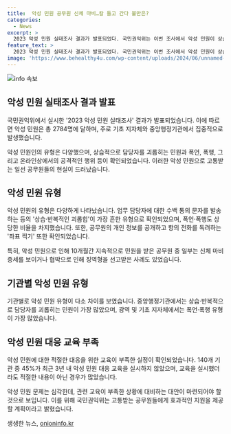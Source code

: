 ```yaml
---
title:  악성 민원 공무원 신체 마비…칼 들고 간다 불만은?
categories:
  - News
excerpt: >
  2023 악성 민원 실태조사 결과가 발표되었다. 국민권익위는 이번 조사에서 악성 민원이 상습적으로 고통을 주는 것으로 드러났다고 전했다. 악성 민원의 주요 유형은 업무 담당자에게 수백통의 문자를 보내는 상습 괴롭힘과 폭언, 폭행 등이었다. 이에 대부분의 기관이 악성 민원 대응 교육을 실시하지 않거나 적절한 내용이 부족한 것으로 나타났다. 권익위 부위원장은 이를 인지하고 공무원들을 지원하겠다고 밝혔다. (150자)
feature_text: >
  2023 악성 민원 실태조사 결과가 발표되었다. 국민권익위는 이번 조사에서 악성 민원이 상습적으로 고통을 주는 것으로 드러났다고 전했다. 악성 민원의 주요 유형은 업무 담당자에게 수백통의 문자를 보내는 상습 괴롭힘과 폭언, 폭행 등이었다. 이에 대부분의 기관이 악성 민원 대응 교육을 실시하지 않거나 적절한 내용이 부족한 것으로 나타났다. 권익위 부위원장은 이를 인지하고 공무원들을 지원하겠다고 밝혔다. (150자)
image: 'https://www.behealthy4u.com/wp-content/uploads/2024/06/unnamed-file.png'
---
```


<p><img src="https://www.behealthy4u.com/wp-content/uploads/2024/06/unnamed-file.png" alt="info 속보" /></p>

<h2 data-ke-size="size26">악성 민원 실태조사 결과 발표</h2>

<p>국민권익위에서 실시한 '2023 악성 민원 실태조사' 결과가 발표되었습니다. 이에 따르면 악성 민원은 총 2784명에 달하며, 주로 기초 지자체와 중앙행정기관에서 집중적으로 발생했습니다.</p>

<p data-ke-size="size16">악성 민원인의 유형은 다양했으며, 상습적으로 담당자를 괴롭히는 민원과 폭언, 폭행, 그리고 온라인상에서의 공격적인 행위 등이 확인되었습니다. 이러한 악성 민원으로 고통받는 일선 공무원들의 현실이 드러났습니다.</p>

<h2 data-ke-size="size26">악성 민원 유형</h2>

<p>악성 민원의 유형은 다양하게 나타났습니다. 업무 담당자에 대한 수백 통의 문자를 발송하는 등의 '상습·반복적인 괴롭힘'이 가장 흔한 유형으로 확인되었으며, 폭언·폭행도 상당한 비율을 차지했습니다. 또한, 공무원의 개인 정보를 공개하고 항의 전화를 독려하는 '좌표 찍기' 또한 확인되었습니다.</p>

<p data-ke-size="size16">특히, 악성 민원으로 인해 10개월간 지속적으로 민원을 받은 공무원 중 일부는 신체 마비 증세를 보이거나 협박으로 인해 징역형을 선고받은 사례도 있었습니다.</p>

<h2 data-ke-size="size26">기관별 악성 민원 유형</h2>

<p>기관별로 악성 민원 유형이 다소 차이를 보였습니다. 중앙행정기관에서는 상습·반복적으로 담당자를 괴롭히는 민원이 가장 많았으며, 광역 및 기초 지자체에서는 폭언·폭행 유형이 가장 많았습니다.</p>

<h2 data-ke-size="size26">악성 민원 대응 교육 부족</h2>

<p>악성 민원에 대한 적절한 대응을 위한 교육이 부족한 실정이 확인되었습니다. 140개 기관 중 45%가 최근 3년 내 악성 민원 대응 교육을 실시하지 않았으며, 교육을 실시했더라도 적절한 내용이 아닌 경우가 많았습니다.</p>

<p data-ke-size="size16">악성 민원 문제는 심각한데, 관련 교육이 부족한 상황에 대비하는 대안이 마련되어야 할 것으로 보입니다. 이를 위해 국민권익위는 고통받는 공무원들에게 효과적인 지원을 제공할 계획이라고 밝혔습니다.</p>
생생한 뉴스, <a href="https://onioninfo.kr" rel="dofollow">onioninfo.kr</a>


